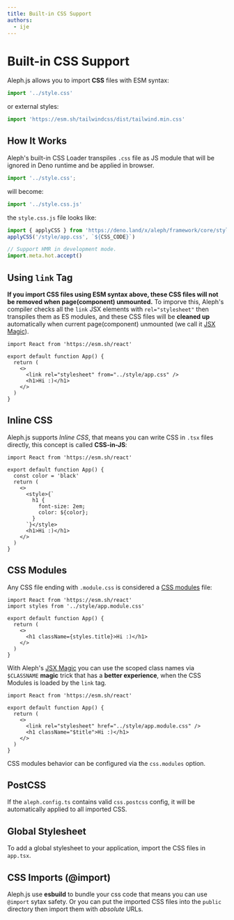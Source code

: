 ```yaml
---
title: Built-in CSS Support
authors:
  - ije
---
```


# Built-in CSS Support

Aleph.js allows you to import **CSS** files with ESM syntax:

```javascript
import '../style.css'
```

or external styles:

```javascript
import 'https://esm.sh/tailwindcss/dist/tailwind.min.css'
```

## How It Works

Aleph's built-in CSS Loader transpiles `.css` file as JS module that will be ignored in Deno runtime and be applied in browser.

```javascript
import '../style.css';
```

will become:

```javascript
import '../style.css.js'
```

the `style.css.js` file looks like:

```javascript
import { applyCSS } from 'https://deno.land/x/aleph/framework/core/style.ts'
applyCSS('/style/app.css', `${CSS_CODE}`)

// Support HMR in development mode.
import.meta.hot.accept()
```

## Using `link` Tag

**If you import CSS files using ESM syntax above, these CSS files will not be removed when page(component) unmounted.** To imporve this, Aleph's compiler checks all the `link` JSX elements with `rel="stylesheet"` then transpiles them as ES modules, and these CSS files will be **cleaned up** automatically when current page(component) unmounted (we call it [JSX Magic](/docs/advanced-features/jsx-magic)).

```tsx
import React from 'https://esm.sh/react'

export default function App() {
  return (
    <>
      <link rel="stylesheet" from="../style/app.css" />
      <h1>Hi :)</h1>
    </>
  )
}
```

## Inline CSS

Aleph.js supports _Inline CSS_, that means you can write CSS in `.tsx` files directly, this concept is called **CSS-in-JS**:

```tsx
import React from 'https://esm.sh/react'

export default function App() {
  const color = 'black'
  return (
    <>
      <style>{`
        h1 {
          font-size: 2em;
          color: ${color};
        }
      `}</style>
      <h1>Hi :)</h1>
    </>
  )
}
```

## CSS Modules

Any CSS file ending with `.module.css` is considered a [CSS modules](https://github.com/css-modules/css-modules) file:

```tsx
import React from 'https://esm.sh/react'
import styles from '../style/app.module.css'

export default function App() {
  return (
    <>
      <h1 className={styles.title}>Hi :)</h1>
    </>
  )
}
```

With Aleph's [JSX Magic](/docs/advanced-features/jsx-magic) you can use the scoped class names via `$CLASSNAME` **magic** trick that has a **better experience**, when the CSS Modules is loaded by the `link` tag.

```tsx
import React from 'https://esm.sh/react'

export default function App() {
  return (
    <>
      <link rel="stylesheet" href="../style/app.module.css" />
      <h1 className="$title">Hi :)</h1>
    </>
  )
}
```

CSS modules behavior can be configured via the `css.modules` option.

## PostCSS

If the `aleph.config.ts` contains valid `css.postcss` config, it will be automatically applied to all imported CSS.

## Global Stylesheet

To add a global stylesheet to your application, import the CSS files in `app.tsx`.

## CSS Imports (@import)

Aleph.js use **esbuild** to bundle your css code that means you can use `@import` sytax safety. Or you can put the imported CSS files into the `public` directory then import them with _absolute_ URLs.

